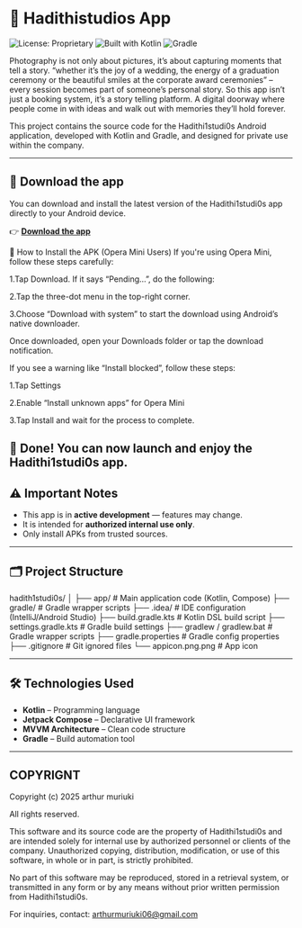 # 📱 Hadithistudios App

![License: Proprietary](https://img.shields.io/badge/license-proprietary-red)
![Built with Kotlin](https://img.shields.io/badge/Kotlin-1.9-blueviolet)
![Gradle](https://img.shields.io/badge/Build-Gradle-02303A.svg)


Photography is not only about pictures, it’s about capturing moments that tell a story.
“whether it’s the joy of a wedding, the energy of a graduation ceremony or the beautiful smiles at the corporate award ceremonies” – every session becomes part of someone’s personal story.
So this app isn’t just a booking system, it’s a story telling platform. A digital doorway where people come in with ideas and walk out with memories they’ll hold forever.


This project contains the source code for the Hadithi1studi0s Android application, developed with Kotlin and Gradle, and designed for private use within the company.

---

 ## 🔗 Download the app
You can download and install the latest version of the Hadithi1studi0s app directly to your Android device.

👉 **[Download the app](https://arthur-muriuki.github.io/Hadithi-Studios/)**

📲 How to Install the APK (Opera Mini Users)
If you're using Opera Mini, follow these steps carefully:

1.Tap Download. If it says “Pending…”, do the following:

2.Tap the three-dot menu in the top-right corner.

3.Choose “Download with system” to start the download using Android’s native downloader.

Once downloaded, open your Downloads folder or tap the download notification.

If you see a warning like “Install blocked”, follow these steps:

1.Tap Settings

2.Enable “Install unknown apps” for Opera Mini

3.Tap Install and wait for the process to complete.

🎉 Done! You can now launch and enjoy the Hadithi1studi0s app.
---

## ⚠️ Important Notes

- This app is in **active development** — features may change.
- It is intended for **authorized internal use only**.
- Only install APKs from trusted sources.

---

## 🗂️ Project Structure

hadith1studi0s/
│
├── app/ # Main application code (Kotlin, Compose)
├── gradle/ # Gradle wrapper scripts
├── .idea/ # IDE configuration (IntelliJ/Android Studio)
├── build.gradle.kts # Kotlin DSL build script
├── settings.gradle.kts # Gradle build settings
├── gradlew / gradlew.bat # Gradle wrapper scripts
├── gradle.properties # Gradle config properties
├── .gitignore # Git ignored files
└── appicon.png.png # App icon


---

## 🛠️ Technologies Used

- **Kotlin** – Programming language
- **Jetpack Compose** – Declarative UI framework
- **MVVM Architecture** – Clean code structure
- **Gradle** – Build automation tool

---

## COPYRIGNT
Copyright (c) 2025 arthur muriuki

All rights reserved.

This software and its source code are the property of Hadithi1studi0s and are intended solely for internal use by authorized personnel or clients of the company. Unauthorized copying, distribution, modification, or use of this software, in whole or in part, is strictly prohibited.

No part of this software may be reproduced, stored in a retrieval system, or transmitted in any form or by any means without prior written permission from Hadithi1studi0s.

For inquiries, contact: arthurmuriuki06@gmail.com
